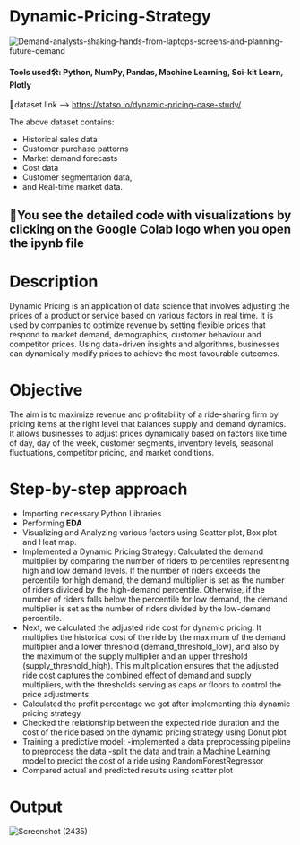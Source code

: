 # Dynamic-Pricing-Strategy

![Demand-analysts-shaking-hands-from-laptops-screens-and-planning-future-demand](https://github.com/SyedsProjectPortfolio45/Dynamic-Pricing-Strategy/assets/147240839/33e08fb9-2512-4c53-a093-b3eead28fb26)

#### Tools used🛠: Python, NumPy, Pandas, Machine Learning, Sci-kit Learn, Plotly
🔗dataset link --> https://statso.io/dynamic-pricing-case-study/

The above dataset contains:
- Historical sales data
- Customer purchase patterns
- Market demand forecasts
- Cost data
- Customer segmentation data, 
- and Real-time market data.

## 🚧You see the detailed code with visualizations by clicking on the Google Colab logo when you open the ipynb file

# Description
Dynamic Pricing is an application of data science that involves adjusting the prices of a product or service based on various factors in real time. It is used by companies to optimize revenue by setting flexible prices that respond to market demand, demographics, customer behaviour and competitor prices.
Using data-driven insights and algorithms, businesses can dynamically modify prices to achieve the most favourable outcomes.

# Objective
The aim is to maximize revenue and profitability of a ride-sharing firm by pricing items at the right level that balances supply and demand dynamics. It allows businesses to adjust prices dynamically based on factors like time of day, day of the week, customer segments, inventory levels, seasonal fluctuations, competitor pricing, and market conditions.

# Step-by-step approach
- Importing necessary Python Libraries
- Performing **EDA**
- Visualizing and Analyzing various factors using Scatter plot, Box plot and Heat map.
- Implemented a Dynamic Pricing Strategy:
  Calculated the demand multiplier by comparing the number of riders to percentiles representing high and low demand levels. If the number of riders exceeds the percentile for high demand, the demand multiplier is set as the number of riders divided by the high-demand percentile. Otherwise, if the number of riders falls below the percentile for low demand, the demand multiplier is set as the number of riders divided by the low-demand percentile.
- Next, we calculated the adjusted ride cost for dynamic pricing. It multiplies the historical cost of the ride by the maximum of the demand multiplier and a lower threshold (demand_threshold_low), and also by the maximum of the supply multiplier and an upper threshold (supply_threshold_high). This multiplication ensures that the adjusted ride cost captures the combined effect of demand and supply multipliers, with the thresholds serving as caps or floors to control the price adjustments.
- Calculated the profit percentage we got after implementing this dynamic pricing strategy
- Checked the relationship between the expected ride duration and the cost of the ride based on the dynamic pricing strategy using Donut plot
- Training a predictive model:
  -implemented a data preprocessing pipeline to preprocess the data
  -split the data and train a Machine Learning model to predict the cost of a ride using RandomForestRegressor
- Compared actual and predicted results using scatter plot

# Output
![Screenshot (2435)](https://github.com/SyedsProjectPortfolio45/Dynamic-Pricing-Strategy/assets/147240839/48197f76-a208-475a-bfb4-17304f99687b)




  
  
